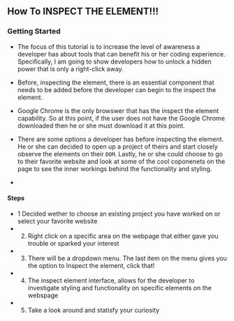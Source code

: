 ## How To INSPECT THE ELEMENT!!! 


### Getting Started

+ The focus of this tutorial is to increase the level of awareness a developer has about tools that can benefit his or her coding experience. Specifically, I am going to show developers how to unlock a hidden power that is only a right-click away. 

+ Before, inspecting the element, there is an essential component that needs to be added before the developer can begin to the inspect the element. 
+ Google Chrome is the only browswer that has the inspect the element capability. So at this point, if the user does not have the Google Chrome downloaded then he or she must download it at this point. 
+ There are some options a developer has before inspecting the element. He or she can decided to open up a project of theirs and start closely observe the elements on their `DOM`. Lastly, he or she could choose to go to their favorite website and look at some of the cool coponenets on the page to see the inner workings behind the functionality and styling. 
+ 
#### Steps 

   + 1 Decided wether to choose an existing project you have worked on or select your favorite website
   + 2. Right click on a specific area on the webpage that either gave you trouble or sparked your interest
   + 3. There will be a dropdown menu. The last item on the menu gives you the option to Inspect the element, click that!
   + 4. The inspect element interface, allows for the developer to investigate styling and functionality on specific elements on          the webspage
   + 5. Take a look around and statisfy your curiosity 
   
